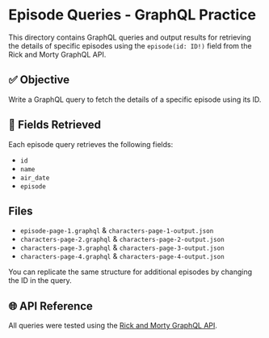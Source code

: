 # Episode Queries - GraphQL Practice

This directory contains GraphQL queries and output results for retrieving the details of specific episodes using the `episode(id: ID!)` field from the Rick and Morty GraphQL API.

## ✅ Objective

Write a GraphQL query to fetch the details of a specific episode using its ID.

## 🧾 Fields Retrieved

Each episode query retrieves the following fields:

- `id`
- `name`
- `air_date`
- `episode`

## Files

- `episode-page-1.graphql` & `characters-page-1-output.json`
- `characters-page-2.graphql` & `characters-page-2-output.json`
- `characters-page-3.graphql` & `characters-page-3-output.json`
- `characters-page-4.graphql` & `characters-page-4-output.json`

You can replicate the same structure for additional episodes by changing the ID in the query.

## 🌐 API Reference

All queries were tested using the [Rick and Morty GraphQL API](https://rickandmortyapi.com/graphql).
